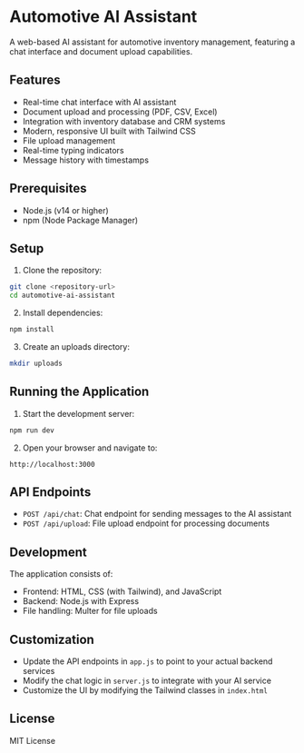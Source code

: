 # Automotive AI Assistant

A web-based AI assistant for automotive inventory management, featuring a chat interface and document upload capabilities.

## Features

- Real-time chat interface with AI assistant
- Document upload and processing (PDF, CSV, Excel)
- Integration with inventory database and CRM systems
- Modern, responsive UI built with Tailwind CSS
- File upload management
- Real-time typing indicators
- Message history with timestamps

## Prerequisites

- Node.js (v14 or higher)
- npm (Node Package Manager)

## Setup

1. Clone the repository:
```bash
git clone <repository-url>
cd automotive-ai-assistant
```

2. Install dependencies:
```bash
npm install
```

3. Create an uploads directory:
```bash
mkdir uploads
```

## Running the Application

1. Start the development server:
```bash
npm run dev
```

2. Open your browser and navigate to:
```
http://localhost:3000
```

## API Endpoints

- `POST /api/chat`: Chat endpoint for sending messages to the AI assistant
- `POST /api/upload`: File upload endpoint for processing documents

## Development

The application consists of:
- Frontend: HTML, CSS (with Tailwind), and JavaScript
- Backend: Node.js with Express
- File handling: Multer for file uploads

## Customization

- Update the API endpoints in `app.js` to point to your actual backend services
- Modify the chat logic in `server.js` to integrate with your AI service
- Customize the UI by modifying the Tailwind classes in `index.html`

## License

MIT License 